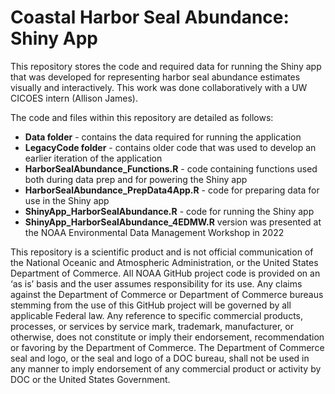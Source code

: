 # Coastal Harbor Seal Abundance: Shiny App

This repository stores the code and required data for running the Shiny app that was developed for representing harbor seal abundance estimates visually and interactively. This work was done collaboratively with a UW CICOES intern (Allison James).

The code and files within this repository are detailed as follows:
* **Data folder** - contains the data required for running the application
* **LegacyCode folder** - contains older code that was used to develop an earlier iteration of the application
* **HarborSealAbundance_Functions.R** - code containing functions used both during data prep and for powering the Shiny app
* **HarborSealAbundance_PrepData4App.R** - code for preparing data for use in the Shiny app
* **ShinyApp_HarborSealAbundance.R** - code for running the Shiny app
* **ShinyApp_HarborSealAbundance_4EDMW.R** version was presented at the NOAA Environmental Data Management Workshop in 2022

This repository is a scientific product and is not official communication of the National Oceanic and Atmospheric Administration, or the United States Department of Commerce. All NOAA GitHub project code is provided on an ‘as is’ basis and the user assumes responsibility for its use. Any claims against the Department of Commerce or Department of Commerce bureaus stemming from the use of this GitHub project will be governed by all applicable Federal law. Any reference to specific commercial products, processes, or services by service mark, trademark, manufacturer, or otherwise, does not constitute or imply their endorsement, recommendation or favoring by the Department of Commerce. The Department of Commerce seal and logo, or the seal and logo of a DOC bureau, shall not be used in any manner to imply endorsement of any commercial product or activity by DOC or the United States Government.